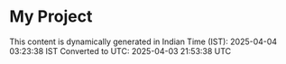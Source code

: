 # My Project

This content is dynamically generated in Indian Time (IST): 2025-04-04 03:23:38 IST
Converted to UTC: 2025-04-03 21:53:38 UTC
